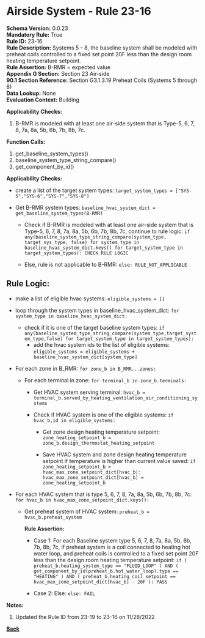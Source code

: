 
# Airside System - Rule 23-16 

**Schema Version:** 0.0.23  
**Mandatory Rule:** True  
**Rule ID:** 23-16  
**Rule Description:** Systems 5 - 8, the baseline system shall be modeled with preheat coils controlled to a fixed set point 20F less than the design room heating temperature setpoint.  
**Rule Assertion:** B-RMR = expected value  
**Appendix G Section:** Section 23 Air-side  
**90.1 Section Reference:** Section G3.1.3.19 Preheat Coils (Systems 5 through 8)  
**Data Lookup:** None  
**Evaluation Context:** Building  

**Applicability Checks:**  

1. B-RMR is modeled with at least one air-side system that is Type-5, 6, 7, 8, 7a, 8a, 5b, 6b, 7b, 8b, 7c.  

**Function Calls:**  

1. get_baseline_system_types()
2. baseline_system_type_string_compare()
3. get_component_by_id()

**Applicability Checks:**  
- create a list of the target system types: `target_system_types = ["SYS-5","SYS-6","SYS-7","SYS-8"]`
- Get B-RMR system types: `baseline_hvac_system_dict = get_baseline_system_types(B-RMR)`

  - Check if B-RMR is modeled with at least one air-side system that is Type-5, 6, 7, 8, 7a, 8a, 5b, 6b, 7b, 8b, 7c, continue to rule logic: `if any(baseline_system_type_string_compare(system_type, target_sys_type, false) for system_type in baseline_hvac_system_dict.keys() for target_system_type in target_system_types): CHECK RULE LOGIC`

  - Else, rule is not applicable to B-RMR: `else: RULE_NOT_APPLICABLE`

## Rule Logic:  

- make a list of eligible hvac systems: `eligible_systems = []`
- loop through the system types in baseline_hvac_system_dict: `for system_type in baseline_hvac_system_dict:`
  - check if it is one of the target baseline system types: `if any(baseline_system_type_string_compare(system_type,target_system_type,false) for target_system_type in target_system_types):`
    - add the hvac system ids to the list of eligible systems: `eligible_systems = eligible_systems + baseline_hvac_system_dict[system_type]`
- For each zone in B_RMR: `for zone_b in B_RMR...zones:`

  - For each terminal in zone: `for terminal_b in zone_b.terminals:`

    - Get HVAC system serving terminal: `hvac_b = terminal_b.served_by_heating_ventilation_air_conditioning_systems`
  
    - Check if HVAC system is one of the eligible systems: `if hvac_b,id in eligible_systems:`

      - Get zone design heating temperature setpoint: `zone_heating_setpoint_b = zone_b.design_thermostat_heating_setpoint`

      - Save HVAC system and zone design heating temperature setpoint if temperature is higher than current value saved: `if zone_heating_setpoint_b > hvac_max_zone_setpoint_dict[hvac_b]: hvac_max_zone_setpoint_dict[hvac_b] = zone_heating_setpoint_b`

- For each HVAC system that is type 5, 6, 7, 8, 7a, 8a, 5b, 6b, 7b, 8b, 7c: `for hvac_b in hvac_max_zone_setpoint_dict.keys():`

  - Get preheat system of HVAC system: `preheat_b = hvac_b.preheat_system`

    **Rule Assertion:**

    - Case 1: For each Baseline system type 5, 6, 7, 8, 7a, 8a, 5b, 6b, 7b, 8b, 7c, if preheat system is a coil connected to heating hot water loop, and preheat coils is controlled to a fixed set point 20F less than the design room heating temperature setpoint: `if ( preheat_b.heating_system_type == "FLUID_LOOP" ) AND ( get_component_by_id(preheat_b.hot_water_loop).type == "HEATING" ) AND ( preheat_b.heating_coil_setpoint == hvac_max_zone_setpoint_dict[hvac_b] - 20F ): PASS`

    - Case 2: Else: `else: FAIL`

**Notes:**
1. Updated the Rule ID from 23-19 to 23-16 on 11/28/2022

**[Back](../_toc.md)**
